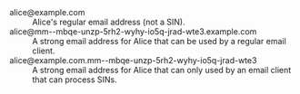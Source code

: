 <dl>
<dt>alice@example.com
<dd>Alice's regular email address (not a SIN). 
<dt>alice@mm--mbqe-unzp-5rh2-wyhy-io5q-jrad-wte3.example.com
<dd>A strong email address for Alice that can be used by a regular email client.
<dt>alice@example.com.mm--mbqe-unzp-5rh2-wyhy-io5q-jrad-wte3
<dd>A strong email address for Alice that can only used by an email client that can process SINs.
</dl>
